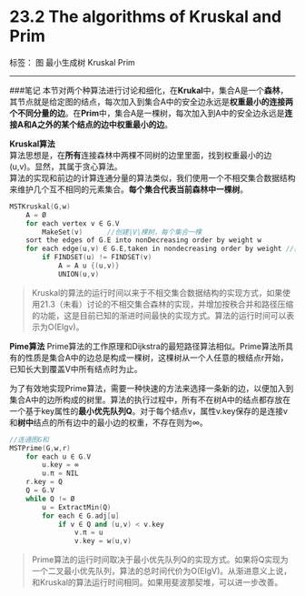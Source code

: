 ﻿# 23.2 The algorithms of Kruskal and Prim

标签： 图 最小生成树 Kruskal Prim

---
###笔记
本节对两个种算法进行讨论和细化，在**Krukal**中，集合A是一个**森林**，其节点就是给定图的结点，每次加入到集合A中的安全边永远是**权重最小的连接两个不同分量的边**。在**Prim**中，集合A是一棵树，每次加入到A中的安全边永远是**连接A和A之外的某个结点的边中权重最小的边**。

**Kruskal算法**  
算法思想是，在**所有**连接森林中两棵不同树的边里里面，找到权重最小的边(u,v)。显然，其属于贪心算法。  
算法的实现和前边的计算连通分量的算法类似，我们使用一个不相交集合数据结构来维护几个互不相同的元素集合。**每个集合代表当前森林中一棵树**。

```c++
MSTKruskal(G,w)
    A = Ø
    for each vertex v ∈ G.V
        MakeSet(v)      //创建|V|棵树，每个集合一棵
    sort the edges of G.E into nonDecreasing order by weight w
    for each edge(u,v) ∈ G.E,taken in nondecreasing order by weight //按照权值从低到高检查
        if FINDSET(u) != FINDSET(v)
            A = A ∪ {(u,v)}
            UNION(u,v)
```

> Kruskal的算法的运行时间以来于不相交集合数据结构的实现方式，如果使用21.3（未看）讨论的不相交集合森林的实现，并增加按秩合并和路径压缩的功能，这是目前已知的渐进时间最快的实现方式。算法的运行时间可以表示为O(Elgv)。

**Pime算法**
Prime算法的工作原理和Dijkstra的最短路径算法相似。Prime算法所具有的性质是集合A中的边总是构成一棵树，这棵树从一个人任意的根结点r开始，已知长大到覆盖V中所有结点时为止。

为了有效地实现Prime算法，需要一种快速的方法来选择一条新的边，以便加入到集合A中的边所构成的树里。算法的执行过程中，所有不在树A中的结点都存放在一个基于key属性的**最小优先队列Q**。对于每个结点v，属性v.key保存的是连接v和**树中**结点的所有边中的最小边的权重，不存在则为∞。

```c++
//连通图G和
MSTPrime(G,w,r)
    for each u ∈ G.V
        u.key = ∞
        u.π = NIL
    r.key = Q
    Q = G.V
    while Q != Ø
        u = ExtractMin(Q)
        for each ∈ G.adj[u]
            if v ∈ Q and (u,v) < v.key
                v.π = u
                v.key = w(u,v)
```

> Prime算法的运行时间取决于最小优先队列Q的实现方式。如果将Q实现为一个二叉最小优先队列，算法的总时间代价为O(ElgV)。从渐进意义上说，和Kruskal的算法运行时间相同。如果用斐波那契堆，可以进一步改善。

